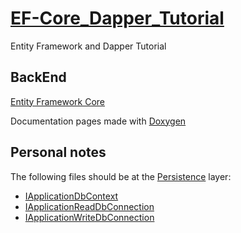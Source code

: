# [EF-Core_Dapper_Tutorial](https://codewithmukesh.com/blog/using-entity-framework-core-and-dapper/)

Entity Framework and Dapper Tutorial

## BackEnd

[Entity Framework Core](https://docs.microsoft.com/en-us/ef/core/)

Documentation pages made with [Doxygen](https://www.doxygen.nl/index.html)

## Personal notes

The following files should be at the [Persistence](Back/src/EF-CoreDapperTuto.Persistence) layer:

-   [IApplicationDbContext](Back/src/EF-CoreDapperTuto.Domain/Interfaces/IApplicationDbContext.cs)
-   [IApplicationReadDbConnection](Back/src/EF-CoreDapperTuto.Domain/Interfaces/IApplicationReadDbConnection.cs)
-   [IApplicationWriteDbConnection](Back/src/EF-CoreDapperTuto.Domain/Interfaces/IApplicationWriteDbConnection.cs)

